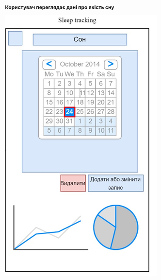 ### Користувач переглядає дані про якість сну
![SleepTracking](https://github.com/oleksandrblazhko/ai-214-zhevneryuk/blob/ai-214-zhevneryuk_with_laboratory_work_3/1-SoftwareRequirements/1.4-FuncNonFuncRequirements/1.4.4-NFRUserInterfaceOUTPUT/SleepTracking.jpg)
